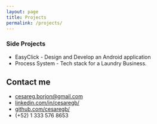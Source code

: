 ```yaml
---
layout: page
title: Projects
permalink: /projects/
---
```


### Side Projects

* EasyClick - Design and Develop an Android application
* Process System - Tech stack for a ​Laundry Business​.

## Contact me

* [cesareg.borjon@gmail.com](mailto:cesareg.borjon@gmail.com)
* [linkedin.com/in/cesaregb/](https://www.linkedin.com/in/cesaregb)
* [github.com/cesaregb/](https://github.com/cesaregb/)
* (+52) 1 333 576 8653
